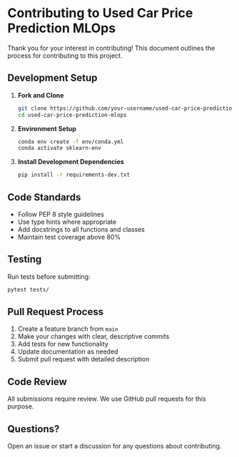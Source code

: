 # Contributing to Used Car Price Prediction MLOps

Thank you for your interest in contributing! This document outlines the process for contributing to this project.

## Development Setup

1. **Fork and Clone**
   ```bash
   git clone https://github.com/your-username/used-car-price-prediction-mlops.git
   cd used-car-price-prediction-mlops
   ```

2. **Environment Setup**
   ```bash
   conda env create -f env/conda.yml
   conda activate sklearn-env
   ```

3. **Install Development Dependencies**
   ```bash
   pip install -r requirements-dev.txt
   ```

## Code Standards

- Follow PEP 8 style guidelines
- Use type hints where appropriate
- Add docstrings to all functions and classes
- Maintain test coverage above 80%

## Testing

Run tests before submitting:
```bash
pytest tests/
```

## Pull Request Process

1. Create a feature branch from `main`
2. Make your changes with clear, descriptive commits
3. Add tests for new functionality
4. Update documentation as needed
5. Submit pull request with detailed description

## Code Review

All submissions require review. We use GitHub pull requests for this purpose.

## Questions?

Open an issue or start a discussion for any questions about contributing.
